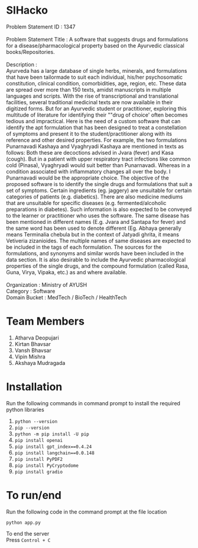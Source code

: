 # SIHacko
Problem Statement ID	: 1347 
<br>
<br>
Problem Statement Title :
A software that suggests drugs and formulations for a disease/pharmacological property based on the Ayurvedic classical books/Repositories.
<br>
<br>
Description	:
<br>
Ayurveda has a large database of single herbs, minerals, and formulations that have been tailormade to suit each individual, his/her psychosomatic constitution, clinical condition, comorbidities, age, region, etc. These data are spread over more than 150 texts, amidst manuscripts in multiple languages and scripts. With the rise of transcriptional and translational facilities, several traditional medicinal texts are now available in their digitized forms. But for an Ayurvedic student or practitioner, exploring this multitude of literature for identifying their ""drug of choice' often becomes tedious and impractical. Here is the need of a custom software that can identify the apt formulation that has been designed to treat a constellation of symptoms and present it to the student/practitioner along with its reference and other desired properties. For example, the two formulations Punarnavadi Kashaya and Vyaghryadi Kashaya are mentioned in texts as follows: Both these are decoctions advised in Jvara (fever) and Kasa (cough). But in a patient with upper respiratory tract infections like common cold (Pinasa), Vyaghryadi would suit better than Punarnavadi. Whereas in a condition associated with inflammatory changes all over the body. I Punarnavadi would be the appropriate choice. The objective of the proposed software is to identify the single drugs and formulations that suit a set of symptoms. Certain ingredients (eg. jaggery) are unsuitable for certain categories of patients (e.g. diabetics). There are also medicine mediums that are unsuitable for specific diseases (e.g. fermented/alcoholic preparations in diabetes). Such information is also expected to be conveyed to the learner or practitioner who uses the software. The same disease has been mentioned in different names (E.g. Jvara and Santapa for fever) and the same word has been used to denote different (Eg. Abhaya generally means Terminalia chebula but in the context of Jatyadi ghrita, it means Vetiveria zizanioides. The multiple names of same diseases are expected to be included in the tags of each formulation. The sources for the formulations, and synonyms and similar words have been included in the data section. It is also desirable to include the Ayurvedic pharmacological properties of the single drugs, and the compound formulation (called Rasa, Guna, Virya, Vipaka, etc.) as and where available.
<br>
<br>
Organization	: Ministry of AYUSH
<br>
Category :	Software
<br>
Domain Bucket	: MedTech / BioTech / HealthTech
# Team Members

1) Atharva Deopujari <br>
2) Kirtan Bhavsar <br>
3) Vansh Bhavsar <br>
4) Vipin Mishra <br>
5) Akshaya Mudragada<br>

# Installation
Run the following commands in command prompt to install the required python libraries
<ol>
  <li><code>python --version</code></li>
  <li><code>pip --version</code></li>
  <li><code>python -m pip install -U pip</code></li>
   <li><code>pip install openai</code></li>
   <li><code>pip install gpt_index==0.4.24</code></li>
   <li><code>pip install langchain==0.0.148</code></li>
  <li><code>pip install PyPDF2</code></li>
  <li><code>pip install PyCryptodome</code></li>
  <li><code>pip install gradio</code></li>
</ol>

# To run/end
Run the following code in the command prompt at the file location

<code>python app.py</code>

To end the server <br>
Press <code>Control + C</code>
